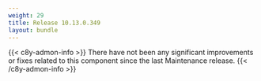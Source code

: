 ```yaml
---
weight: 29
title: Release 10.13.0.349
layout: bundle
---
```


<!--10.13.0.343-10.13.0.349-->


{{< c8y-admon-info >}}
There have not been any significant improvements or fixes related to this component since the last Maintenance release.
{{< /c8y-admon-info >}}
